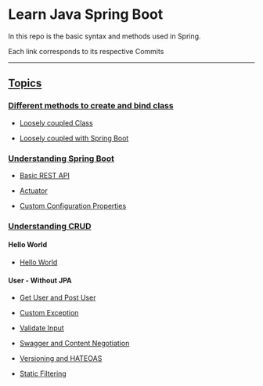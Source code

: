 # Learn Java Spring Boot

In this repo is the basic syntax and methods used in Spring.

Each link corresponds to its respective Commits

<hr>

## <u>Topics</u>

### <u>Different methods to create and bind class</u>

- [Loosely coupled Class](https://github.com/nk-reichenbach-fall/learn-spring-boot/commit/c91fe5a58450e6e3adb87e9cb597f19ca6c3e66f)

- [Loosely coupled with Spring Boot](https://github.com/nk-reichenbach-fall/learn-spring-boot/commit/c6321222374d976ded6be72d7a35897c7d6370de)

### <u>Understanding Spring Boot</u>

- [Basic REST API](https://github.com/nk-reichenbach-fall/learn-spring-boot/commit/a77abd428c25ecf4cea97ee2a3d10f0c2da031a3)

- [Actuator](https://github.com/nk-reichenbach-fall/learn-spring-boot/commit/d5caaaf47b1c689f39e68d9d47bbb8e645747e5d)

- [Custom Configuration Properties](https://github.com/nk-reichenbach-fall/learn-spring-boot/commit/ae2175a97669da8ac98a344ed8619c88594e45d4)

### <u>Understanding CRUD</u>

#### Hello World

- [Hello World](https://github.com/nk-reichenbach-fall/learn-spring-boot/commit/230060e9a35c962c987d8b5f1bcf4eaf187a7b68)

#### User - Without JPA

- [Get User and Post User](https://github.com/nk-reichenbach-fall/learn-spring-boot/commit/f2cfcf2bb28934a8baba90f1676075268a916394)

- [Custom Exception](https://github.com/nk-reichenbach-fall/learn-spring-boot/commit/e65718823a8e79132eaf54e6d276f3d5ec9f3e86)

- [Validate Input](https://github.com/nk-reichenbach-fall/learn-spring-boot/commit/361a97d1f218e5a9efd8d52b82aac866e8bf00c9)

- [Swagger and Content Negotiation](https://github.com/nk-reichenbach-fall/learn-spring-boot/commit/189ac45cd9eefb62ea64d519926f9d7ea79877a8)

- [Versioning and HATEOAS](https://github.com/nk-reichenbach-fall/learn-spring-boot/commit/adc98d3181908b8cb44282a23c0c237d14551508)

- [Static Filtering](https://github.com/nk-reichenbach-fall/learn-spring-boot/commit/07a75b4ebb420b118f54052662211ea291bfb2c8)
